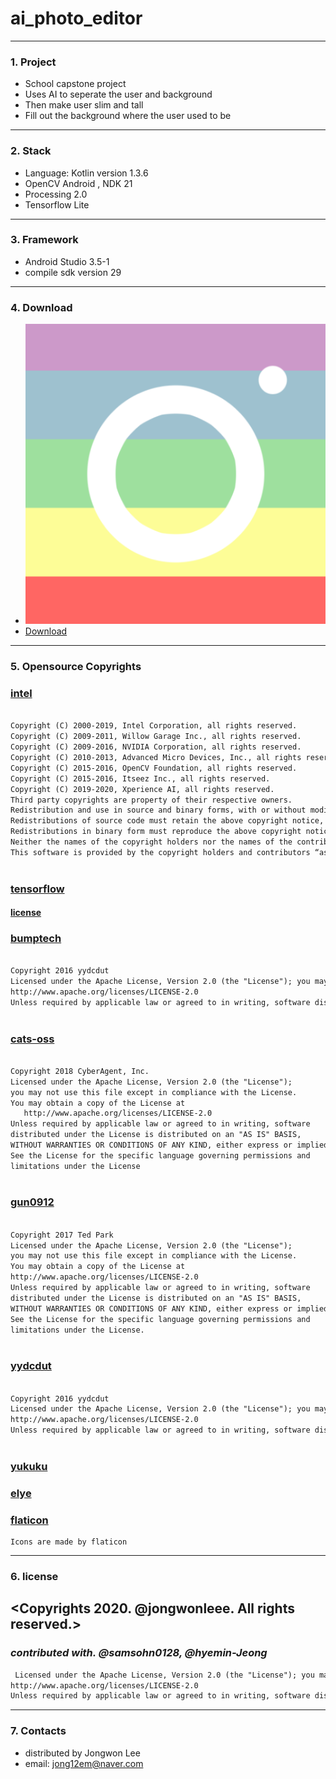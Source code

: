 # ai_photo_editor
---------------------------

### 1. Project
- School capstone project
- Uses AI to seperate the user and background
- Then make user slim and tall
- Fill out the background where the user used to be

---------------------------
### 2. Stack
- Language: Kotlin version 1.3.6
- OpenCV Android   , NDK 21
- Processing 2.0
- Tensorflow Lite 

---------------------------
### 3. Framework
- Android Studio 3.5-1  
- compile sdk version 29  

---------------------------
### 4. Download
- ![Logo](https://github.com/jongwonleee/ai_photo_editor/blob/master/app/src/main/ic_launcher-playstore.png)
- [Download](https://play.google.com/store/apps/details?id=capstone.aiimageeditor)

---------------------------
### 5. Opensource Copyrights
### [intel](https://opencv.org/license/)
```markdown
  
Copyright (C) 2000-2019, Intel Corporation, all rights reserved.
Copyright (C) 2009-2011, Willow Garage Inc., all rights reserved.
Copyright (C) 2009-2016, NVIDIA Corporation, all rights reserved.
Copyright (C) 2010-2013, Advanced Micro Devices, Inc., all rights reserved.
Copyright (C) 2015-2016, OpenCV Foundation, all rights reserved.
Copyright (C) 2015-2016, Itseez Inc., all rights reserved.
Copyright (C) 2019-2020, Xperience AI, all rights reserved.
Third party copyrights are property of their respective owners.
Redistribution and use in source and binary forms, with or without modification, are permitted provided that the following conditions are met:
Redistributions of source code must retain the above copyright notice, this list of conditions and the following disclaimer.
Redistributions in binary form must reproduce the above copyright notice, this list of conditions and the following disclaimer in the documentation and/or other materials provided with the distribution.
Neither the names of the copyright holders nor the names of the contributors may be used to endorse or promote products derived from this software without specific prior written permission.
This software is provided by the copyright holders and contributors “as is” and any express or implied warranties, including, but not limited to, the implied warranties of merchantability and fitness for a particular purpose are disclaimed. In no event shall copyright holders or contributors be liable for any direct, indirect, incidental, special, exemplary, or consequential damages (including, but not limited to, procurement of substitute goods or services; loss of use, data, or profits; or business interruption) however caused and on any theory of liability, whether in contract, strict liability, or tort (including negligence or otherwise) arising in any way out of the use of this software, even if advised of the possibility of such damage.
  
```
  
### [tensorflow](https://github.com/tensorflow)
#### [license](https://github.com/tensorflow/tensorflow/blob/master/LICENSE)
  
### [bumptech](https://github.com/bumptech/glide)
```markdown
  
Copyright 2016 yydcdut
Licensed under the Apache License, Version 2.0 (the "License"); you may not use this file except in compliance with the License. You may obtain a copy of the License at
http://www.apache.org/licenses/LICENSE-2.0
Unless required by applicable law or agreed to in writing, software distributed under the License is distributed on an "AS IS" BASIS, WITHOUT WARRANTIES OR CONDITIONS OF ANY KIND, either express or implied. See the License for the specific language governing permissions and limitations under the License.
  
```
  
### [cats-oss](https://github.com/cats-oss/android-gpuimage)
```markdown
  
Copyright 2018 CyberAgent, Inc.
Licensed under the Apache License, Version 2.0 (the "License");
you may not use this file except in compliance with the License.
You may obtain a copy of the License at
   http://www.apache.org/licenses/LICENSE-2.0
Unless required by applicable law or agreed to in writing, software
distributed under the License is distributed on an "AS IS" BASIS,
WITHOUT WARRANTIES OR CONDITIONS OF ANY KIND, either express or implied.
See the License for the specific language governing permissions and
limitations under the License
  
```
  
### [gun0912](https://github.com/ParkSangGwon/TedPermission)
```markdown
  
Copyright 2017 Ted Park
Licensed under the Apache License, Version 2.0 (the "License");
you may not use this file except in compliance with the License.
You may obtain a copy of the License at
http://www.apache.org/licenses/LICENSE-2.0
Unless required by applicable law or agreed to in writing, software
distributed under the License is distributed on an "AS IS" BASIS,
WITHOUT WARRANTIES OR CONDITIONS OF ANY KIND, either express or implied.
See the License for the specific language governing permissions and
limitations under the License.
  
```
  
### [yydcdut](https://github.com/yydcdut/RxMarkdown)
```markdown
  
Copyright 2016 yydcdut
Licensed under the Apache License, Version 2.0 (the "License"); you may not use this file except in compliance with the License. You may obtain a copy of the License at
http://www.apache.org/licenses/LICENSE-2.0
Unless required by applicable law or agreed to in writing, software distributed under the License is distributed on an "AS IS" BASIS, WITHOUT WARRANTIES OR CONDITIONS OF ANY KIND, either express or implied. See the License for the specific language governing permissions and limitations under the License.
  
```
  
### [yukuku](https://github.com/yukuku/ambilwarna)
  
### [elye](https://github.com/elye/demo_android_draw_bitmap_mesh)
  
### [flaticon](https://www.flaticon.com/authors/freepik)
```
Icons are made by flaticon
```
---------------------------
### 6. license
## <Copyrights 2020. @jongwonleee. All rights reserved.>
### _contributed with. @samsohn0128, @hyemin-Jeong_
```markdown
 Licensed under the Apache License, Version 2.0 (the "License"); you may not use this file except in compliance with the License. You may obtain a copy of the License at
http://www.apache.org/licenses/LICENSE-2.0
Unless required by applicable law or agreed to in writing, software distributed under the License is distributed on an "AS IS" BASIS, WITHOUT WARRANTIES OR CONDITIONS OF ANY KIND, either express or implied. See the License for the specific language governing permissions and limitations under the License.
```
---------------------------
### 7. Contacts
- distributed by Jongwon Lee  
- email: jong12em@naver.com

